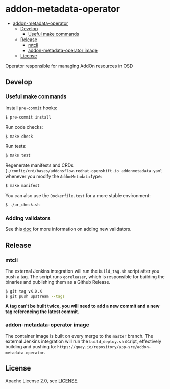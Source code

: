 # addon-metadata-operator

- [addon-metadata-operator](#addon-metadata-operator)
  - [Develop](#develop)
    - [Useful make commands](#useful-make-commands)
  - [Release](#release)
    - [mtcli](#mtcli)
    - [addon-metadata-operator image](#addon-metadata-operator-image)
  - [License](#license)

Operator responsible for managing AddOn resources in OSD

## Develop

### Useful make commands

Install `pre-commit` hooks:

```bash
$ pre-commit install
```

Run code checks:

```bash
$ make check
```

Run tests:

```bash
$ make test
```

Regenerate manifests and CRDs (`./config/crd/bases/addonsflow.redhat.openshift.io_addonmetadata.yaml` whenever you modify the `AddonMetadata` type:

```bash
$ make manifest
```

You can also use the `Dockerfile.test` for a more stable environment:

```bash
$ ./pr_check.sh
```

### Adding validators

See this [doc](docs/adding_validators.md) for more information on adding new validators.

## Release

### mtcli

The external Jenkins integration will run the `build_tag.sh` script after you push a tag. The script runs `goreleaser`, which is responsible for building the binaries and publishing them as a Github Release.

```bash
$ git tag vX.X.X
$ git push upstream --tags
```

**A tag can't be built twice, you will need to add a new commit and a new tag referencing the latest commit.**

### addon-metadata-operator image

The container image is built on every merge to the `master` branch. The external Jenkins integration will run the `build_deploy.sh` script, effectively building and pushing to: `https://quay.io/repository/app-sre/addon-metadata-operator`.

## License

Apache License 2.0, see [LICENSE](LICENSE).
